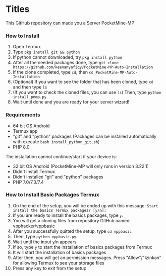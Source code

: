 # Titles
This GitHub repository can made you a Server PocketMine-MP

### How to Install
1. Open Termux
2. Type `pkg install git && python`
3. If python cannot downloaded, try `pkg install python`
4. After all the needed packages done, type `git clone https://github.com/keenanyafiqy/PocketMine-MP-Auto-Installation`
5. If the clone completed, type `cd`, then `cd PocketMine-MP-Auto-Installation`
6. (Optional) If you want to see the folder that has been cloned, type `cd` and then type `ls`
7. (If you want to check the cloned files, you can use `ls`) Then, type `python install_pmmp.py`
8. Wait until done and you are ready for your server wizard!

### Requirements
- 64 bit OS Android
- Termux app
- "git" and "python" packages
(Packages can be installed automatically with execute `bash install_python_git.sh`)
- PHP 8.0

The installation cannot continue/start if your device is:

- 32 bit OS Android (PocketMine-MP will only runs in version 3.22.1)
- Didn't install Termux
- Didn't installed "git" and "python" packages
- PHP 7.0/7.3/7.4

### How to Install Basic Packages Termux
1. On the end of the setup, you will be ended up with this message: `Start install the basics Termux packages? [y/n]:`
2. If you are ready to install the basics packages, type `y`.
3. You will get a cloning files from repository GitHub named vpphacker/vppbasic
4. After you successfully quitted the setup, type `cd vppbasic`
5. Then, type `python vppbasic.py`.
6. Wait until the input y/n appears
7. If so, type `y` to start the installation of basics packages from Termux
8. It will start the installation of basics packages
9. After then, you will get an permission messages. Press "Allow"/"Izinkan" for allowing Termux to see your storage files
10. Press any key to exit from the setup
